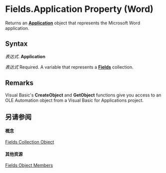 
# Fields.Application Property (Word)

Returns an  **[Application](d1cf6f8f-4e88-bf01-93b4-90a83f79cb44.md)** object that represents the Microsoft Word application.


## Syntax

 _表达式_. **Application**

 _表达式_ Required. A variable that represents a **[Fields](c79065bb-ba29-22fd-a9d7-90bb10550035.md)** collection.


## Remarks

Visual Basic's  **CreateObject** and **GetObject** functions give you access to an OLE Automation object from a Visual Basic for Applications project.


## 另请参阅


#### 概念


[Fields Collection Object](c79065bb-ba29-22fd-a9d7-90bb10550035.md)
#### 其他资源


[Fields Object Members](http://msdn.microsoft.com/library/b480b07e-2a71-0e3d-113c-962fcd484bd4%28Office.15%29.aspx)